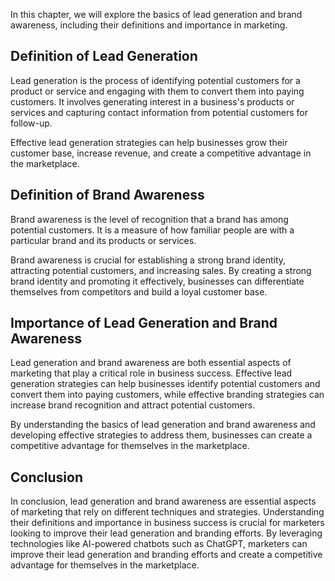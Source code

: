 

In this chapter, we will explore the basics of lead generation and brand awareness, including their definitions and importance in marketing.

Definition of Lead Generation
-----------------------------

Lead generation is the process of identifying potential customers for a product or service and engaging with them to convert them into paying customers. It involves generating interest in a business's products or services and capturing contact information from potential customers for follow-up.

Effective lead generation strategies can help businesses grow their customer base, increase revenue, and create a competitive advantage in the marketplace.

Definition of Brand Awareness
-----------------------------

Brand awareness is the level of recognition that a brand has among potential customers. It is a measure of how familiar people are with a particular brand and its products or services.

Brand awareness is crucial for establishing a strong brand identity, attracting potential customers, and increasing sales. By creating a strong brand identity and promoting it effectively, businesses can differentiate themselves from competitors and build a loyal customer base.

Importance of Lead Generation and Brand Awareness
-------------------------------------------------

Lead generation and brand awareness are both essential aspects of marketing that play a critical role in business success. Effective lead generation strategies can help businesses identify potential customers and convert them into paying customers, while effective branding strategies can increase brand recognition and attract potential customers.

By understanding the basics of lead generation and brand awareness and developing effective strategies to address them, businesses can create a competitive advantage for themselves in the marketplace.

Conclusion
----------

In conclusion, lead generation and brand awareness are essential aspects of marketing that rely on different techniques and strategies. Understanding their definitions and importance in business success is crucial for marketers looking to improve their lead generation and branding efforts. By leveraging technologies like AI-powered chatbots such as ChatGPT, marketers can improve their lead generation and branding efforts and create a competitive advantage for themselves in the marketplace.


